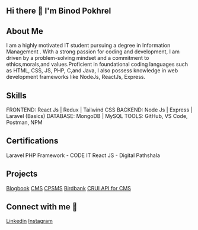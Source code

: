 ## Hi there 👋 I'm Binod Pokhrel 

## About Me
I am a highly motivated IT student pursuing a degree in Information Management . With a strong passion for coding and development, I am driven by a problem-solving mindset and a commitment to ethics,morals,and values.Proficient in foundational coding languages such as HTML, CSS, JS, PHP, C,and Java, I also possess knowledge in web development frameworks like NodeJs, ReactJs, Express. 

## Skills
FRONTEND: React Js | Redux | Tailwind CSS
BACKEND: Node Js | Express | Laravel (Basics)
DATABASE: MongoDB | MySQL
TOOLS: GitHub, VS Code, Postman, NPM

## Certifications
Laravel PHP Framework - CODE IT
React JS - Digital Pathshala

## Projects
[Blogbook](https://github.com/lilbp221/BLOGMANAGEMENTSYSWITH_REACT)
[CMS](https://github.com/lilbp221/ContentMS_SSR_NODEJS)
[CPSMS](https://github.com/lilbp221/CustomerAndProductMS)
[Birdbank](https://github.com/lilbp221/CustomerAndProductMS)
[CRUI API for CMS](https://github.com/lilbp221/BlogManagementSystem_NODE_BACKEND)

## Connect with me 🤝
[Linkedin](https://www.linkedin.com/in/binod-pokhrel-6949ab241/)
[Instagram](https://www.instagram.com/callmebp___/)
